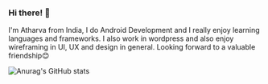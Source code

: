### Hi there! 👋

I'm Atharva from India, I do Android Development and I really enjoy learning languages and frameworks. I also work in wordpress and also enjoy wireframing in UI, UX and design in general. Looking forward to a valuable friendship😊

![Anurag's GitHub stats](https://github-readme-stats.vercel.app/api?username=Atharva1802&show_icons=true&theme=dark)

